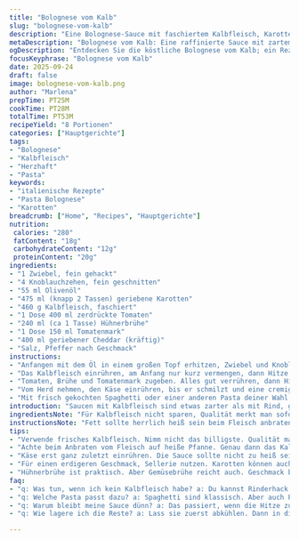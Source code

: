 ```yaml
---
title: "Bolognese vom Kalb"
slug: "bolognese-vom-kalb"
description: "Eine Bolognese-Sauce mit faschiertem Kalbfleisch, Karotten, Tomaten und Cheddar. Verzicht auf Eier und Gluten, Öl als Basis. Lauch oder Sellerie können das Aroma erweitern. Langsames Köcheln bringt Geschmackstiefe, während das Käsefinish für cremige Texturen sorgt."
metaDescription: "Bolognese vom Kalb: Eine raffinierte Sauce mit zartem Kalbfleisch und cremigem Cheddar für Pasta-Genuss"
ogDescription: "Entdecken Sie die köstliche Bolognese vom Kalb; ein Rezept für zarte Geschmackserlebnisse mit Karotten und Cheddar"
focusKeyphrase: "Bolognese vom Kalb"
date: 2025-09-24
draft: false
image: bolognese-vom-kalb.png
author: "Marlena"
prepTime: PT25M
cookTime: PT28M
totalTime: PT53M
recipeYield: "8 Portionen"
categories: ["Hauptgerichte"]
tags:
- "Bolognese"
- "Kalbfleisch"
- "Herzhaft"
- "Pasta"
keywords:
- "italienische Rezepte"
- "Pasta Bolognese"
- "Karotten"
breadcrumb: ["Home", "Recipes", "Hauptgerichte"]
nutrition: 
 calories: "280"
 fatContent: "18g"
 carbohydrateContent: "12g"
 proteinContent: "20g"
ingredients:
- "1 Zwiebel, fein gehackt"
- "4 Knoblauchzehen, fein geschnitten"
- "55 ml Olivenöl"
- "475 ml (knapp 2 Tassen) geriebene Karotten"
- "460 g Kalbfleisch, faschiert"
- "1 Dose 400 ml zerdrückte Tomaten"
- "240 ml (ca 1 Tasse) Hühnerbrühe"
- "1 Dose 150 ml Tomatenmark"
- "400 ml geriebener Cheddar (kräftig)"
- "Salz, Pfeffer nach Geschmack"
instructions:
- "Anfangen mit dem Öl in einem großen Topf erhitzen, Zwiebel und Knoblauch darin 1 Minute glasig anschwitzen. Karotten dazugeben, Hitze erhöhen und zwei Minuten weiterbraten. Die Karotten nutzen dem Geschmack – nicht zu weich werden lassen, aber auch nicht roh."
- "Das Kalbfleisch einrühren, am Anfang nur kurz vermengen, dann Hitze hochstellen, damit es brät. Nicht ständig umrühren, sonst verliert es Farbe. Nach ungefähr fünf Minuten sollte es gut gebräunt sein – das erzeugt Röststoffe, sonst bleibt Sauce fad."
- "Tomaten, Brühe und Tomatenmark zugeben. Alles gut verrühren, dann Hitze stark reduzieren, sodass die Sauce nur noch leise simmert. Deckel schräg auflegen, circa 15 Minuten köcheln. Sachte Bläschen zeigen, dass Feuchtigkeit entwichen wird und Geschmack sich konzentriert."
- "Vom Herd nehmen, den Käse einrühren, bis er schmilzt und eine cremige Konsistenz entsteht. Damit wird die Sauce reichhaltiger und bindet die Aromen. Mit Salz und Pfeffer abschmecken; besser wenig salzen und am Ende nachjustieren."
- "Mit frisch gekochten Spaghetti oder einer anderen Pasta deiner Wahl servieren. Merke: zu heiß sollte die Sauce nicht sein beim Käse zugeben, sonst gerinnt er. Lieber etwas abkühlen lassen und dann gut unterheben."
introduction: "Saucen mit Kalbfleisch sind etwas zarter als mit Rind, geben der Bolognese eine feinere Note. Wichtig ist die richtige Hitze beim Anbraten, damit das Fleisch nicht austrocknet und trotzdem Röstaromen bekommt. Karotten habe ich früher zu lange gekocht, dann verlieren sie den Biss und machen die Farbe matt. Bei zu schneller Garzeit schmecken sie roh. Käse am Schluss zugeben ist ein altbewährter Trick, der einer Sauce ohne Sahne die nötige Cremigkeit verleiht. Ein milder bis mittelkräftiger Cheddar passt nicht nur geschmacklich, auch die Textur spielt mit. Bei Bedarf funktioniert auch gut ein alter Gouda als Ersatz. Neben frischen Zutaten sind es die kleinen Timing-Unterschiede, die die Sauce machen. Manchmal nehme ich auch etwas Sellerie, das gibt mehr Tiefe. Geduld ist immer gefragt – eine langsame Sauce belohnt mit mehreren Komplexitäts-Schichten."
ingredientsNote: "Für Kalbfleisch nicht sparen, Qualität merkt man sofort. Statt Karotten kann man Selleriestangen fein würfeln, das gibt einen erdigen Grundton. Olivenöl ist die beste Fettbasis, alternativ kann man halbe Butter beim Anschwitzen nehmen, für mehr Geschmack, aber Vorsicht mit der Hitze. Tomaten aus der Dose sollten möglichst wenig Zusatzstoffe haben. Hühnerbrühe ist praktischer als Gemüsebrühe, gibt mehr Körper, klappt aber ohne auch. Der Käse lässt sich bestens durch einen gereiften Parmesan ersetzen; nur an Menge und Zeitpunkt der Zugabe denken. Frischer Knoblauch immer grob hacken, zu fein zerkleinert wird er schneller bitter. Für die Kräuter kann man Thymian oder Oregano einstreuen, ich halte mich aber hier zurück, um die Fleischaromen nicht zu übertönen. "
instructionsNote: "Fett sollte herrlich heiß sein beim Fleisch anbraten, erst dann kommt der Geschmack. Auf keinen Fall Fleisch tunlichst zu früh umrühren, sonst wird es nur dampfgegart, nicht gebräunt. Die Karotten dürfen ruhig noch etwas Biss haben, nicht zu weich und matschig. Dauer des Köchelns merkt man an der Konsistenz – wenn die Sauce dicker wirkt und sich leicht am Löffel hält, ist es gut. Ein Schaumlöffel entfernt überschüssiges Fett, falls es zu viel wird beim Kalb. Wenn kein frischer Käse da ist, reichten auch zwei Esslöffel fettiger Frischkäse zur Abrundung der Sauce. Für Notfälle kann man die Tomaten auch durch passierte Tomaten ersetzen, das ergibt eine glatte Sauce ohne Stückchen; das muss man mögen. Immer probieren, Salz lieber sparsam dosieren, weil der Käse beim Schmelzen nachsalzt. Reste schmecken am nächsten Tag oft besser, dann tiefgekühlt und nur noch schonend erwärmen, sonst gerinnt die Käsebindung."
tips:
- "Verwende frisches Kalbfleisch. Nimm nicht das billigste. Qualität macht einen Unterschied im Geschmack. Die Röststoffe sind wichtig. Karotten sollten knackig sein. Zu weich, dann wird's matschig. Wenig Hitze kann ihnen Biss nehmen."
- "Achte beim Anbraten vom Fleisch auf heiße Pfanne. Genau dann das Kalbfleisch hineingeben. Nicht zu viel bewegen. Zu früh wenden bedeutet, dass das Fleisch nicht bräunt. Ein Fehler, den ich oft gemacht habe. Lieber etwas warten, bis die Röststoffe entstehen."
- "Käse erst ganz zuletzt einrühren. Die Sauce sollte nicht zu heiß sein, sonst gibt's Probleme mit der Textur. Umrühren, bis der Cheddar geschmolzen ist. Das macht sie cremig. Wenn kein Cheddar da ist, geht auch reifer Gouda."
- "Für einen erdigeren Geschmack, Sellerie nutzen. Karotten können auch ersetzt werden. Je kleiner die Stücke, desto schneller garen sie. Die Zeit im Blick behalten. Bei zu schnellem Kochen werden sie so schnell matschig. Immer wieder probieren."
- "Hühnerbrühe ist praktisch. Aber Gemüsebrühe reicht auch. Geschmack bleibt mit der richtigen Brühe. Wer mag, kann zusätzliche Kräuter verwenden – Thymian oder Oregano. Ich halte es oft einfach, um die Hauptaromen nicht zu überdecken."
faq:
- "q: Was tun, wenn ich kein Kalbfleisch habe? a: Du kannst Rinderhack verwenden. Es wird anders schmecken. Die Basis bleibt gleich. Aber andere Textur."
- "q: Welche Pasta passt dazu? a: Spaghetti sind klassisch. Aber auch Penne oder Tagliatelle sind gut. Achte auf die Kochzeit der Pasta. Mach sie al dente."
- "q: Warum bleibt meine Sauce dünn? a: Das passiert, wenn die Hitze zu gering ist. Länger köcheln hilft. Eventuell mit etwas Stärke binden, wenn nötig."
- "q: Wie lagere ich die Reste? a: Lass sie zuerst abkühlen. Dann in dicht verschlossenen Behältern aufbewahren. Im Kühlschrank hält sie 2-3 Tage. Oder einfrieren; hält bis zu 3 Monate."

---
```


